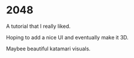 # 2048

A tutorial that I really liked.

Hoping to add a nice UI and eventually make it 3D.

Maybee beautiful katamari visuals.
